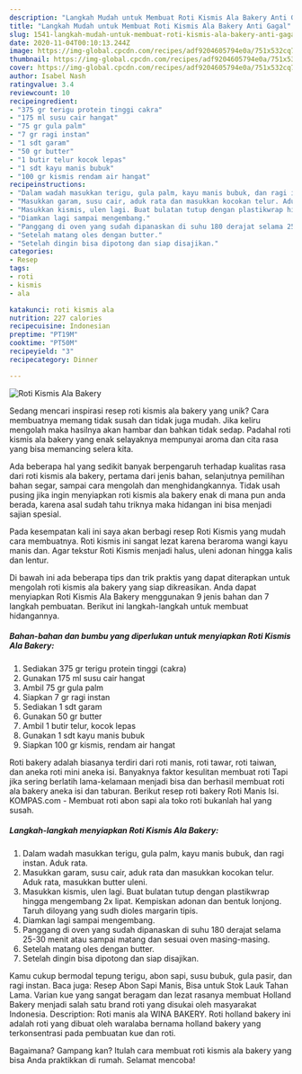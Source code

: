 ```yaml
---
description: "Langkah Mudah untuk Membuat Roti Kismis Ala Bakery Anti Gagal"
title: "Langkah Mudah untuk Membuat Roti Kismis Ala Bakery Anti Gagal"
slug: 1541-langkah-mudah-untuk-membuat-roti-kismis-ala-bakery-anti-gagal
date: 2020-11-04T00:10:13.244Z
image: https://img-global.cpcdn.com/recipes/adf9204605794e0a/751x532cq70/roti-kismis-ala-bakery-foto-resep-utama.jpg
thumbnail: https://img-global.cpcdn.com/recipes/adf9204605794e0a/751x532cq70/roti-kismis-ala-bakery-foto-resep-utama.jpg
cover: https://img-global.cpcdn.com/recipes/adf9204605794e0a/751x532cq70/roti-kismis-ala-bakery-foto-resep-utama.jpg
author: Isabel Nash
ratingvalue: 3.4
reviewcount: 10
recipeingredient:
- "375 gr terigu protein tinggi cakra"
- "175 ml susu cair hangat"
- "75 gr gula palm"
- "7 gr ragi instan"
- "1 sdt garam"
- "50 gr butter"
- "1 butir telur kocok lepas"
- "1 sdt kayu manis bubuk"
- "100 gr kismis rendam air hangat"
recipeinstructions:
- "Dalam wadah masukkan terigu, gula palm, kayu manis bubuk, dan ragi instan. Aduk rata."
- "Masukkan garam, susu cair, aduk rata dan masukkan kocokan telur. Aduk rata, masukkan butter uleni."
- "Masukkan kismis, ulen lagi. Buat bulatan tutup dengan plastikwrap hingga mengembang 2x lipat. Kempiskan adonan dan bentuk lonjong. Taruh diloyang yang sudh dioles margarin tipis."
- "Diamkan lagi sampai mengembang."
- "Panggang di oven yang sudah dipanaskan di suhu 180 derajat selama 25-30 menit atau sampai matang dan sesuai oven masing-masing."
- "Setelah matang oles dengan butter."
- "Setelah dingin bisa dipotong dan siap disajikan."
categories:
- Resep
tags:
- roti
- kismis
- ala

katakunci: roti kismis ala 
nutrition: 227 calories
recipecuisine: Indonesian
preptime: "PT19M"
cooktime: "PT50M"
recipeyield: "3"
recipecategory: Dinner

---
```



![Roti Kismis Ala Bakery](https://img-global.cpcdn.com/recipes/adf9204605794e0a/751x532cq70/roti-kismis-ala-bakery-foto-resep-utama.jpg)

Sedang mencari inspirasi resep roti kismis ala bakery yang unik? Cara membuatnya memang tidak susah dan tidak juga mudah. Jika keliru mengolah maka hasilnya akan hambar dan bahkan tidak sedap. Padahal roti kismis ala bakery yang enak selayaknya mempunyai aroma dan cita rasa yang bisa memancing selera kita.

Ada beberapa hal yang sedikit banyak berpengaruh terhadap kualitas rasa dari roti kismis ala bakery, pertama dari jenis bahan, selanjutnya pemilihan bahan segar, sampai cara mengolah dan menghidangkannya. Tidak usah pusing jika ingin menyiapkan roti kismis ala bakery enak di mana pun anda berada, karena asal sudah tahu triknya maka hidangan ini bisa menjadi sajian spesial.

Pada kesempatan kali ini saya akan berbagi resep Roti Kismis yang mudah cara membuatnya. Roti kismis ini sangat lezat karena beraroma wangi kayu manis dan. Agar tekstur Roti Kismis menjadi halus, uleni adonan hingga kalis dan lentur.


Di bawah ini ada beberapa tips dan trik praktis yang dapat diterapkan untuk mengolah roti kismis ala bakery yang siap dikreasikan. Anda dapat menyiapkan Roti Kismis Ala Bakery menggunakan 9 jenis bahan dan 7 langkah pembuatan. Berikut ini langkah-langkah untuk membuat hidangannya.

<!--inarticleads1-->

##### Bahan-bahan dan bumbu yang diperlukan untuk menyiapkan Roti Kismis Ala Bakery:

1. Sediakan 375 gr terigu protein tinggi (cakra)
1. Gunakan 175 ml susu cair hangat
1. Ambil 75 gr gula palm
1. Siapkan 7 gr ragi instan
1. Sediakan 1 sdt garam
1. Gunakan 50 gr butter
1. Ambil 1 butir telur, kocok lepas
1. Gunakan 1 sdt kayu manis bubuk
1. Siapkan 100 gr kismis, rendam air hangat


Roti bakery adalah biasanya terdiri dari roti manis, roti tawar, roti taiwan, dan aneka roti mini aneka isi. Banyaknya faktor kesulitan membuat roti Tapi jika sering berlatih lama-kelamaan menjadi bisa dan berhasil membuat roti ala bakery aneka isi dan taburan. Berikut resep roti bakery Roti Manis Isi. KOMPAS.com - Membuat roti abon sapi ala toko roti bukanlah hal yang susah. 

<!--inarticleads2-->

##### Langkah-langkah menyiapkan Roti Kismis Ala Bakery:

1. Dalam wadah masukkan terigu, gula palm, kayu manis bubuk, dan ragi instan. Aduk rata.
1. Masukkan garam, susu cair, aduk rata dan masukkan kocokan telur. Aduk rata, masukkan butter uleni.
1. Masukkan kismis, ulen lagi. Buat bulatan tutup dengan plastikwrap hingga mengembang 2x lipat. Kempiskan adonan dan bentuk lonjong. Taruh diloyang yang sudh dioles margarin tipis.
1. Diamkan lagi sampai mengembang.
1. Panggang di oven yang sudah dipanaskan di suhu 180 derajat selama 25-30 menit atau sampai matang dan sesuai oven masing-masing.
1. Setelah matang oles dengan butter.
1. Setelah dingin bisa dipotong dan siap disajikan.


Kamu cukup bermodal tepung terigu, abon sapi, susu bubuk, gula pasir, dan ragi instan. Baca juga: Resep Abon Sapi Manis, Bisa untuk Stok Lauk Tahan Lama. Varian kue yang sangat beragam dan lezat rasanya membuat Holland Bakery menjadi salah satu brand roti yang disukai oleh masyarakat Indonesia. Description: Roti manis ala WINA BAKERY. Roti holland bakery ini adalah roti yang dibuat oleh waralaba bernama holland bakery yang terkonsentrasi pada pembuatan kue dan roti. 

Bagaimana? Gampang kan? Itulah cara membuat roti kismis ala bakery yang bisa Anda praktikkan di rumah. Selamat mencoba!
